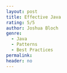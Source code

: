 ```yaml
---
layout: post
title: Effective Java
rating: 5/5
author: Joshua Bloch
genre:
  - Java
  - Patterns
  - Best Practices
permalink:
header: no
---
```

